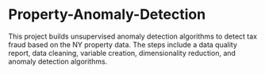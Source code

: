 # Property-Anomaly-Detection
This project builds unsupervised anomaly detection algorithms to detect tax fraud based on the NY property data. The steps include a data quality report, data cleaning, variable creation, dimensionality reduction, and anomaly detection algorithms.
